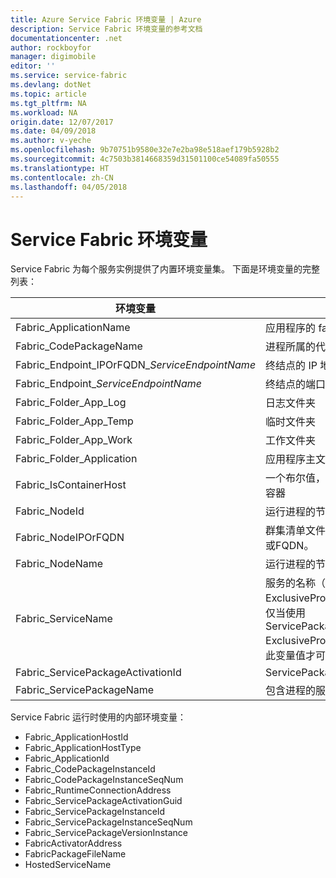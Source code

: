 ```yaml
---
title: Azure Service Fabric 环境变量 | Azure
description: Service Fabric 环境变量的参考文档
documentationcenter: .net
author: rockboyfor
manager: digimobile
editor: ''
ms.service: service-fabric
ms.devlang: dotNet
ms.topic: article
ms.tgt_pltfrm: NA
ms.workload: NA
origin.date: 12/07/2017
ms.date: 04/09/2018
ms.author: v-yeche
ms.openlocfilehash: 9b70751b9580e32e7e2ba98e518aef179b5928b2
ms.sourcegitcommit: 4c7503b3814668359d31501100ce54089fa50555
ms.translationtype: HT
ms.contentlocale: zh-CN
ms.lasthandoff: 04/05/2018
---
```

# <a name="service-fabric-environment-variables"></a>Service Fabric 环境变量

Service Fabric 为每个服务实例提供了内置环境变量集。 下面是环境变量的完整列表：

| 环境变量                         | 说明                                                            | 示例                                                              |
|----------------------------------------------|------------------------------------------------------------------------|----------------------------------------------------------------------|
| Fabric_ApplicationName                       | 应用程序的 fabric uri 名称                                 | fabric:/MyApplication                                                |
| Fabric_CodePackageName                       | 进程所属的代码包的名称              | 代码                                                                 |
| Fabric_Endpoint\_IPOrFQDN\_*ServiceEndpointName*     | 终结点的 IP 地址或 FQDN                                 | 10.0.0.1                                                     |
| Fabric\_Endpoint\_*ServiceEndpointName*              | 终结点的端口号                                  | 8234                                                                 |
| Fabric_Folder_App_Log                        | 日志文件夹                                                             | C:\\\\Data\\\\_App\\\\_Node_0\\\\MyApplicationType_App12\\\\log      |
| Fabric_Folder_App_Temp                       | 临时文件夹                                                            | C:\\\\Data\\\\_App\\\\_Node_0\\\\MyApplicationType_App12\\\\temp     |
| Fabric_Folder_App_Work                       | 工作文件夹                                                            | C:\\\\Data\\\\_App\\\\_Node_0\\\\MyApplicationType_App12\\\\work     |
| Fabric_Folder_Application                    | 应用程序主文件夹                                           | C:\\\\Data\\\\_App\\\\_Node_0\\\\MyApplicationType_App12             |
| Fabric_IsContainerHost                       | 一个布尔值，指定进程是否为一个容器                   | false                                                                |
| Fabric_NodeId                                | 运行进程的节点的节点 ID                            | bf865279ba277deb864a976fbf4c200e                                     |
| Fabric_NodeIPOrFQDN                          | 群集清单文件中指定的节点的 IP 或FQDN。 | localhost 或 10.0.0.1                                                |
| Fabric_NodeName                              | 运行进程的节点的节点名称                          | _Node_0                                                              |
| Fabric_ServiceName                           | 服务的名称（如果服务在 ExclusiveProcess 模式下托管）。 仅当使用 ServicePackageActivationMode ExclusiveProcess 创建服务时，此变量值才可用。  | MyService                                               |
| Fabric_ServicePackageActivationId            | ServicePackageActivationId                                         | GUID                                                               |
| Fabric_ServicePackageName                    | 包含进程的服务包的名称                     | Web1Pkg                                                              |

Service Fabric 运行时使用的内部环境变量：

- Fabric_ApplicationHostId
- Fabric_ApplicationHostType
- Fabric_ApplicationId
- Fabric_CodePackageInstanceId
- Fabric_CodePackageInstanceSeqNum
- Fabric_RuntimeConnectionAddress
- Fabric_ServicePackageActivationGuid
- Fabric_ServicePackageInstanceId
- Fabric_ServicePackageInstanceSeqNum
- Fabric_ServicePackageVersionInstance
- FabricActivatorAddress
- FabricPackageFileName
- HostedServiceName
<!-- Update_Description: wording update -->